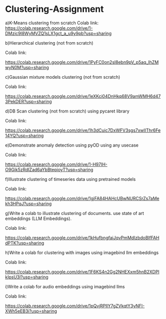 # Clustering-Assignment

a)K-Means clustering from scratch
Colab link:  
 https://colab.research.google.com/drive/1-DMzic9l8WyMVZQ1sLX1gct_a_u9y9pb?usp=sharing

b)Hierarchical clustering (not from scratch)

Colab link: 

https://colab.research.google.com/drive/1PyFC0on2sI8ebn9pV_p5aq_IhZMwyN0M?usp=sharing

c)Gaussian mixture models clustering (not from scratch)

Colab link: 

https://colab.research.google.com/drive/1eXKci04DnHkq68V9amWMH6d473PekDER?usp=sharing

d)DB Scan clustering (not from scratch) using pycaret library 

Colab link: 

https://colab.research.google.com/drive/1h3dCuic7DxWFV3sgs7xwlIThr6Fe14YQ?usp=sharing

e)Demonstrate anomaly detection using pyOD using any usecase

Colab link: 

https://colab.research.google.com/drive/1-H97IH-O9Gik5zRdIZad6aYbBtepioyT?usp=sharing

f)Illustrate clustering of timeseries data using pretrained models

Colab link: 

https://colab.research.google.com/drive/1gjFA84HAHcUBwNURCSrZs7aMekh3HPqJ?usp=sharing

g)Write a colab to illustrate clustering  of documents. use state of art embeddings (LLM Embeddings).

Colab link: 

https://colab.research.google.com/drive/1kHufbngfaiJqvPmMdIzbdoBlfFAHdPTK?usp=sharing

h)Write a colab for clustering with images using imagebind llm embeddings 

Colab link:

https://colab.research.google.com/drive/1F6KS4n2Gg2NHEXxm5hnB2XDPlkIpsU3l?usp=sharing

i)Write a colab for audio embeddings using imagebind llms

Colab link:

https://colab.research.google.com/drive/1pQvjRPllY7gZVkqtY3yNFI-XWh5eEB3i?usp=sharing

